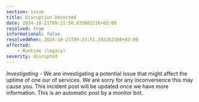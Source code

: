 ```yaml
---
section: issue
title: Disruption Detected
date: 2024-10-21T09:21:50.835882216+02:00
resolved: true
informational: false
resolvedWhen: 2024-10-21T09:23:51.292262108+02:00
affected:
    - Runtime (legacy)
severity: disrupted
---
```

*Investigating* - We are investigating a potential issue that might affect the uptime of one our of services. We are sorry for any inconvenience this may cause you. This incident post will be updated once we have more information.
This is an automatic post by a monitor bot.